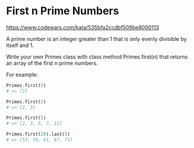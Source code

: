 # First n Prime Numbers

https://www.codewars.com/kata/535bfa2ccdbf509be8000113

A prime number is an integer greater than 1 that is only evenly divisible by itself and 1.

Write your own Primes class with class method Primes.first(n) that returns an array of the first n prime numbers.

For example:

```python
Primes.first(1)
# => [2]

Primes.first(2)
# => [2, 3]

Primes.first(5)
# => [2, 3, 5, 7, 11]

Primes.first(20).last(5)
# => [53, 59, 61, 67, 71]
```
